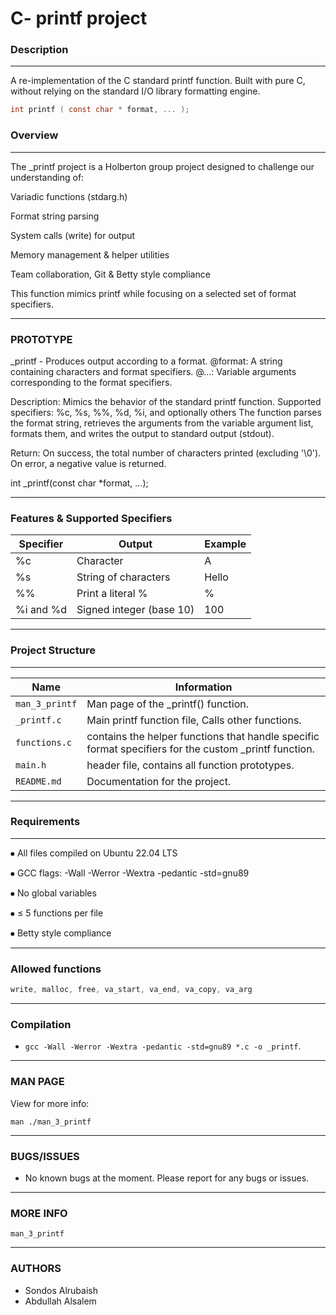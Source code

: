 # C- printf project

### Description

------------


A re-implementation of the C standard printf function.
Built with pure C, without relying on the standard I/O library formatting engine.

```` c
int printf ( const char * format, ... );
````

### Overview

------------


The _printf project is a Holberton group project designed to challenge our understanding of:

Variadic functions (stdarg.h)

Format string parsing

System calls (write) for output

Memory management & helper utilities

Team collaboration, Git & Betty style compliance

This function mimics printf while focusing on a selected set of format specifiers.

------------
### PROTOTYPE


_printf - Produces output according to a format.
@format: A string containing characters and format specifiers.
@...:    Variable arguments corresponding to the format specifiers.

Description: 
      Mimics the behavior of the standard printf function.
      Supported specifiers: %c, %s, %%, %d, %i, and optionally others
      The function parses the format string, retrieves the arguments 
      from the variable argument list, formats them, and writes 
      the output to standard output (stdout).
 
Return: 
     On success, the total number of characters printed (excluding '\0').
     On error, a negative value is returned.
 
int _printf(const char *format, ...);


------------
### Features & Supported Specifiers

 Specifier | Output | Example
------------ | ------------- |-----------
 %c | Character | A
 %s | String of characters | Hello
 %% | Print a literal % | %
  %i and %d | Signed integer (base 10) | 100 


------------

### Project Structure


------------

|Name            |Information                    |             
|----------------|-------------------------------|
|`man_3_printf`|Man page of the _printf() function.|
|`_printf.c`|Main printf function file, Calls other functions.|
|`functions.c` | contains the helper functions that handle specific format specifiers for the custom _printf function. |
|`main.h` | header file, contains all function prototypes. | 
|`README.md` | Documentation for the project. |

------------
### Requirements


------------

⦁	All files compiled on Ubuntu 22.04 LTS

⦁	GCC flags: -Wall -Werror -Wextra -pedantic -std=gnu89

⦁	No global variables

⦁	≤ 5 functions per file

⦁	Betty style compliance



------------
### Allowed functions


````c
write, malloc, free, va_start, va_end, va_copy, va_arg
````


------------
### Compilation


- `gcc -Wall -Werror -Wextra -pedantic -std=gnu89 *.c -o _printf`.



------------
### MAN PAGE


View for more info:

```
man ./man_3_printf
```


------------
### BUGS/ISSUES


- No known bugs at the moment. Please report for any bugs or issues.


------------
### MORE INFO


`man_3_printf`

------------
### AUTHORS


- Sondos Alrubaish
- Abdullah Alsalem
